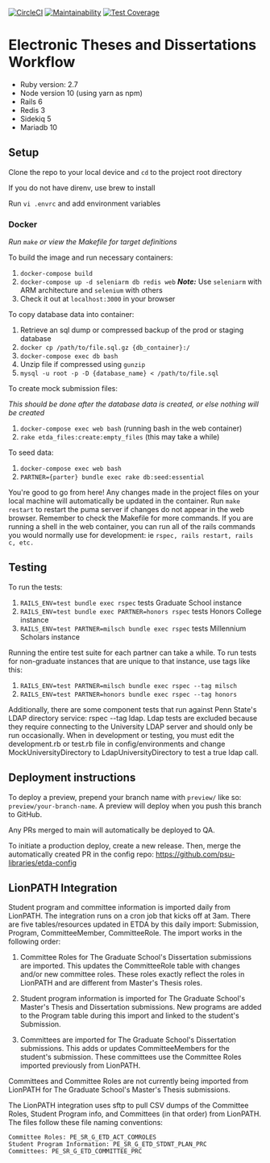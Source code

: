 [![CircleCI](https://circleci.com/gh/psu-libraries/etda_workflow.svg?style=svg)](https://circleci.com/gh/psu-stewardship/etda_workflow)
[![Maintainability](https://api.codeclimate.com/v1/badges/a38c9040c48fe53aaa85/maintainability)](https://codeclimate.com/github/psu-libraries/etda_workflow/maintainability)
[![Test Coverage](https://api.codeclimate.com/v1/badges/a38c9040c48fe53aaa85/test_coverage)](https://codeclimate.com/github/psu-libraries/etda_workflow/test_coverage)

# Electronic Theses and Dissertations Workflow

* Ruby version: 2.7
* Node version 10 (using yarn as npm)
* Rails 6
* Redis 3
* Sidekiq 5
* Mariadb 10

## Setup

Clone the repo to your local device and `cd` to the project root directory

If you do not have direnv, use brew to install 

Run `vi .envrc` and add environment variables

### Docker

*Run `make` or view the Makefile for target definitions*

To build the image and run necessary containers:

 1. `docker-compose build`
 2. `docker-compose up -d seleniarm db redis web` **_Note:_** Use `seleniarm` with ARM architecture and `selenium` with others
 3. Check it out at `localhost:3000` in your browser

To copy database data into container:

1. Retrieve an sql dump or compressed backup of the prod or staging database
2. `docker cp /path/to/file.sql.gz {db_container}:/`
3. `docker-compose exec db bash`
4. Unzip file if compressed using `gunzip`
5. `mysql -u root -p -D {database_name} < /path/to/file.sql`

To create mock submission files:

*This should be done after the database data is created, or else nothing will be created*

1. `docker-compose exec web bash` (running bash in the web container)
2. `rake etda_files:create:empty_files` (this may take a while)

To seed data:

1. `docker-compose exec web bash`
2. `PARTNER={parter} bundle exec rake db:seed:essential`

You're good to go from here!  Any changes made in the project files on your local machine will automatically be updated in the container.  Run `make restart` to restart the puma server if changes do not appear in the web browser.  Remember to check the Makefile for more commands.  If you are running a shell in the web container, you can run all of the rails commands you would normally use for development: ie `rspec, rails restart, rails c, etc.`

## Testing

   To run the tests:
   1.  `RAILS_ENV=test bundle exec rspec` tests Graduate School instance   
   2.  `RAILS_ENV=test bundle exec PARTNER=honors rspec` tests Honors College instance
   3.  `RAILS_ENV=test PARTNER=milsch bundle exec rspec` tests Millennium Scholars instance

   Running the entire test suite for each partner can take a while.  To run tests for non-graduate instances that are unique to that instance, use tags like this:

   1. `RAILS_ENV=test PARTNER=milsch bundle exec rspec --tag milsch`
   1. `RAILS_ENV=test PARTNER=honors bundle exec rspec --tag honors`

   Additionally, there are some component tests that run against Penn State's LDAP directory service: rspec --tag ldap. Ldap tests are excluded because they require connecting to the University LDAP server and should only be run occasionally.  When in development or testing, you must edit the development.rb or test.rb file in config/environments and change MockUniversityDirectory to LdapUniversityDirectory to test a true ldap call.

## Deployment instructions

To deploy a preview, prepend your branch name with `preview/` like so: `preview/your-branch-name`. A preview will deploy when you push this branch to GitHub.

Any PRs merged to main will automatically be deployed to QA.

To initiate a production deploy, create a new release. Then, merge the automatically created PR in the config repo: https://github.com/psu-libraries/etda-config

## LionPATH Integration

Student program and committee information is imported daily from LionPATH.  The integration runs on a cron job that kicks off at 3am.  There are five tables/resources updated in ETDA by this daily import: Submission, Program, CommitteeMember, CommitteeRole.  The import works in the following order:

1. Committee Roles for The Graduate School's Dissertation submissions are imported.  This updates the CommitteeRole table with changes and/or new committee roles.  These roles exactly reflect the roles in LionPATH and are different from Master's Thesis roles.

2. Student program information is imported for The Graduate School's Master's Thesis and Dissertation submissions.  New programs are added to the Program table during this import and linked to the student's Submission.

3. Committees are imported for The Graduate School's Dissertation submissions.  This adds or updates CommitteeMembers for the student's submission.  These committees use the Committee Roles imported previously from LionPATH.

Committees and Committee Roles are not currently being imported from LionPATH for The Graduate School's Master's Thesis submissions.

The LionPATH integration uses sftp to pull CSV dumps of the Committee Roles, Student Program info, and Committees (in that order) from LionPATH.  The files follow these file naming conventions:

	Committee Roles: PE_SR_G_ETD_ACT_COMROLES
	Student Program Information: PE_SR_G_ETD_STDNT_PLAN_PRC
	Committees: PE_SR_G_ETD_COMMITTEE_PRC
